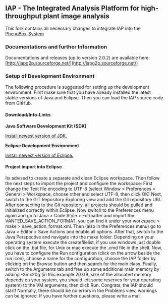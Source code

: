 ## IAP - The Integrated Analysis Platform for high-throughput plant image analysis

This fork contains all necessary changes to integrate IAP into the [PhenoBox-System](https://github.com/Gregor-Mendel-Institute/PhenoBox-System)

### Documentations and further Information

Documentations and releases (up to version 2.0.2) are available here: [http://iapg2p.sourceforge.net/](http://iapg2p.sourceforge.net/)

### Setup of Development Environment

The following procedure is suggested for setting up the development environment. First make sure that you have already installed the latest stable versions of Java and Eclipse. Then you can load the IAP source code from GitHub. 

#### Download/Info-Links

**Java Software Development Kit (SDK)**

[Install newest version of JDK.](http://www.oracle.com/technetwork/java/javase/overview/index.html)

**Eclipse Development Environment**

[Install newest version of Eclipse.](https://eclipse.org/)


#### Project import into Eclipse

Its advised to create a separate and clean Eclipse workspace. Then follow the next steps to import the project and configure the workspace:
First change the Text file encoding to UTF-8 (select Window > Preferences > General > Workspace, choose other and select UTF-8, then click OK)
Next, switch to the GIT Repository Exploring view and add the Git repository URL.
After connecting to the Git repository, all projects should be pulled and initialized correctly within Eclipse.
Now switch to the Preferences menu again and go to Java > Code Style > Formatter and import the VANTED_SAVE_ACTION_FORMAT, you can find it under your workspace > make > save_action_format.xml.
Then (also in the Preferences menu) go to Java > Editor > Save Actions and enable all options.
After that, switch to the Java Perspective and navigate into the make folder.
Depending on your operating system execute the createfilelist, if you use windows just double click on the .bat file, for Unix or mac execute the .cmd file in the shell.
Now, you have to configure the Run configuration (click on the arrow beside the run icon), choose a name for the configuration, choose the IAP folder by clicking on the Browse button and then search for the main class.
Finally, switch to the Arguments tab and free up some additional main memory by adding -Xmx20g (in this example 20 GB, size of the allocated memory depends on your system, you should left some reserves for your operating system) to the VM arguments, then click Run. Congrats, the IAP should start!
Normally, there should be no errors in the Problems view, warnings can be ignored. If you have further questions, please write a mail.
